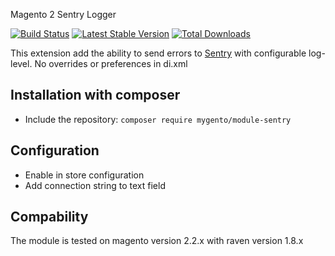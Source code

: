 Magento 2 Sentry Logger

[![Build Status](https://travis-ci.org/mygento/module-sentry.svg?branch=v2.2)](https://travis-ci.org/mygento/module-sentry)
[![Latest Stable Version](https://poser.pugx.org/mygento/module-sentry/v/stable)](https://packagist.org/packages/mygento/module-sentry)
[![Total Downloads](https://poser.pugx.org/mygento/module-sentry/downloads)](https://packagist.org/packages/mygento/module-sentry)

This extension add the ability to send errors to [Sentry](https://sentry.io/) with configurable log-level. 
No overrides or preferences in di.xml

## Installation with composer
* Include the repository: `composer require mygento/module-sentry`

## Configuration
* Enable in store configuration 
* Add connection string to text field

## Compability
The module is tested on magento version 2.2.x with raven version 1.8.x